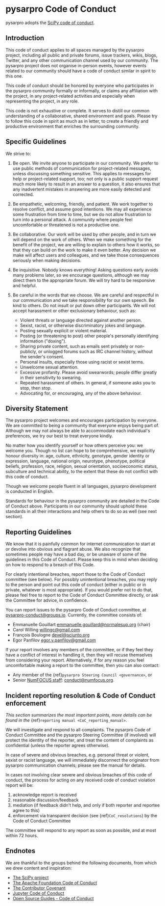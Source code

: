 # pysarpro Code of Conduct

pysarpro adopts the [SciPy code of conduct][scipy_coc].

[scipy_coc]: https://github.com/scipy/scipy/blob/master/doc/source/dev/conduct/code_of_conduct.rst

## Introduction

This code of conduct applies to all spaces managed by the pysarpro project,
including all public and private forums, issue trackers, wikis, blogs,
Twitter, and any other communication channel used by our community. The pysarpro
project does not organise in-person events, however events related to our
community should have a code of conduct similar in spirit to this one.

This code of conduct should be honored by everyone who participates in
the pysarpro community formally or informally, or claims any affiliation with the
project, in any project-related activities and especially when representing the
project, in any role.

This code is not exhaustive or complete. It serves to distill our common
understanding of a collaborative, shared environment and goals. Please try to
follow this code in spirit as much as in letter, to create a friendly and
productive environment that enriches the surrounding community.

## Specific Guidelines

We strive to:

1. Be open. We invite anyone to participate in our community. We prefer to use
   public methods of communication for project-related messages, unless
   discussing something sensitive. This applies to messages for help or
   project-related support, too; not only is a public support request much more
   likely to result in an answer to a question, it also ensures that any
   inadvertent mistakes in answering are more easily detected and corrected.

2. Be empathetic, welcoming, friendly, and patient. We work together to resolve
   conflict, and assume good intentions. We may all experience some frustration
   from time to time, but we do not allow frustration to turn into a personal
   attack. A community where people feel uncomfortable or threatened is not a
   productive one.

3. Be collaborative. Our work will be used by other people, and in turn we will
   depend on the work of others. When we make something for the benefit of the
   project, we are willing to explain to others how it works, so that they can
   build on the work to make it even better. Any decision we make will affect
   users and colleagues, and we take those consequences seriously when making
   decisions.

4. Be inquisitive. Nobody knows everything! Asking questions early avoids many
   problems later, so we encourage questions, although we may direct them to
   the appropriate forum. We will try hard to be responsive and helpful.

5. Be careful in the words that we choose. We are careful and respectful in
   our communication and we take responsibility for our own speech. Be kind to
   others. Do not insult or put down other participants. We will not accept
   harassment or other exclusionary behaviour, such as:

    - Violent threats or language directed against another person.
    - Sexist, racist, or otherwise discriminatory jokes and language.
    - Posting sexually explicit or violent material.
    - Posting (or threatening to post) other people's personally identifying information ("doxing").
    - Sharing private content, such as emails sent privately or non-publicly,
      or unlogged forums such as IRC channel history, without the sender's consent.
    - Personal insults, especially those using racist or sexist terms.
    - Unwelcome sexual attention.
    - Excessive profanity. Please avoid swearwords; people differ greatly in their sensitivity to swearing.
    - Repeated harassment of others. In general, if someone asks you to stop, then stop.
    - Advocating for, or encouraging, any of the above behaviour.

## Diversity Statement

The pysarpro project welcomes and encourages participation by everyone. We are
committed to being a community that everyone enjoys being part of. Although
we may not always be able to accommodate each individual's preferences, we try
our best to treat everyone kindly.

No matter how you identify yourself or how others perceive you: we welcome you.
Though no list can hope to be comprehensive, we explicitly honour diversity in:
age, culture, ethnicity, genotype, gender identity or expression, language,
national origin, neurotype, phenotype, political beliefs, profession, race,
religion, sexual orientation, socioeconomic status, subculture and technical
ability, to the extent that these do not conflict with this code of conduct.

Though we welcome people fluent in all languages, pysarpro development is
conducted in English.

Standards for behaviour in the pysarpro community are detailed in the Code of
Conduct above. Participants in our community should uphold these standards
in all their interactions and help others to do so as well (see next section).

## Reporting Guidelines

We know that it is painfully common for internet communication to start at or
devolve into obvious and flagrant abuse. We also recognize that sometimes
people may have a bad day, or be unaware of some of the guidelines in this Code
of Conduct. Please keep this in mind when deciding on how to respond to a
breach of this Code.

For clearly intentional breaches, report those to the Code of Conduct committee
(see below). For possibly unintentional breaches, you may reply to the person
and point out this code of conduct (either in public or in private, whatever is
most appropriate). If you would prefer not to do that, please feel free to
report to the Code of Conduct Committee directly, or ask the Committee for
advice, in confidence.

You can report issues to the pysarpro Code of Conduct committee, at
<pysarpro-conduct@groups.io>. Currently, the committee consists of:

-   Emmanuelle Gouillart <emmanuelle.gouillard@normalesup.org> (chair)
-   Carol Willing <willingc@gmail.com>
-   François Boulogne <devel@sciunto.org>
-   Egor Panfilov <egor.v.panfilov@gmail.com>

If your report involves any members of the committee, or if they feel they have
a conflict of interest in handling it, then they will recuse themselves from
considering your report. Alternatively, if for any reason you feel
uncomfortable making a report to the committee, then you can also contact:

-   Any member of the {ref}`pysarpro Steering Council <governance>`, or
-   Senior [NumFOCUS staff](https://numfocus.org/code-of-conduct#persons-responsible):
    <conduct@numfocus.org>.

## Incident reporting resolution & Code of Conduct enforcement

_This section summarizes the most important points, more details can be found
in the_ {ref}`reporting manual <CoC_reporting_manual>`.

We will investigate and respond to all complaints. The pysarpro Code of Conduct
Committee and the pysarpro Steering Committee (if involved) will protect the
identity of the reporter, and treat the content of complaints as confidential
(unless the reporter agrees otherwise).

In case of severe and obvious breaches, e.g. personal threat or violent, sexist
or racist language, we will immediately disconnect the originator from pysarpro
communication channels; please see the manual for details.

In cases not involving clear severe and obvious breaches of this code of
conduct, the process for acting on any received code of conduct violation
report will be:

1. acknowledge report is received
2. reasonable discussion/feedback
3. mediation (if feedback didn't help, and only if both reporter and reportee agree to this)
4. enforcement via transparent decision (see {ref}`CoC_resolutions`) by the
   Code of Conduct Committee

The committee will respond to any report as soon as possible, and at most
within 72 hours.

## Endnotes

We are thankful to the groups behind the following documents, from which we
drew content and inspiration:

-   [The SciPy project](https://www.scipy.org/)
-   [The Apache Foundation Code of Conduct](https://www.apache.org/foundation/policies/conduct.html)
-   [The Contributor Covenant](https://www.contributor-covenant.org/version/1/4/code-of-conduct)
-   [Jupyter Code of Conduct](https://github.com/jupyter/governance/tree/master/conduct)
-   [Open Source Guides - Code of Conduct](https://opensource.guide/code-of-conduct/)
